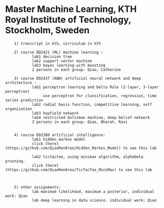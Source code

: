 # Master Machine Learning, KTH Royal Institute of Technology, Stockholm, Sweden

        1) transcript in kth, curriculum in kth
        
        2) course DD2421 (ML) machine learning :  
                lab1 decision tree
                lab2 support vector machine
                lab3 bayes learning with boosting
                2 persons in each group: Qiao, Catherine
                
        3) course DD2437 (ANN) artificial neural network and deep architecture :
                lab1 perceptron learning and Delta Rule (2-layer, 3-layer perceptron)
                     use perceptron for classification, regression, time series prediction
                lab2 radial basis function, competitive learning, self organization
                lab3 hopfield network
                lab4 restricted boltzman machine, deep belief network
                3 persons in each group: Qiao, Bharat, Ravi
                
                
        4) course DD2380 artificial intelligence:
                lab1 hidden markov model 
                click [here](https://github.com/QiaoRenOreo/Hidden_Markov_Model) to see this lab
                
                lab2 tictactoe, using minimax algorithm, alphabeta prunning. 
                click [here](https://github.com/QiaoRenOreo/TicTacToe_MiniMax) to see this lab
                
                
                
        5) other assignments: 
                lab maximum likelihood, maximum a posterior, individual work: Qiao       
                lab deep learning in data science. individual work: Qiao
        
